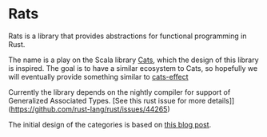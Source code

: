 # Rats

Rats is a library that provides abstractions for functional programming in Rust. 

The name is a play on the Scala library [Cats](https://typelevel.org/cats/), which the design of this library is 
inspired. The goal is to have a similar ecosystem to Cats, so hopefully we will eventually provide something similar 
to [cats-effect](https://typelevel.org/cats-effect/)

Currently the library depends on the nightly compiler for support of Generalized Associated Types.
[See this rust issue for more details]](https://github.com/rust-lang/rust/issues/44265)

The initial design of the categories is based on [this blog post](https://www.fpcomplete.com/blog/monads-gats-nightly-rust/).
